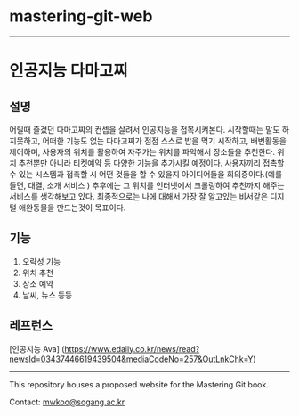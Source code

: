 # mastering-git-web
----

# **인공지능 다마고찌**

## 설명

어릴때 즐겼던 다마고찌의 컨셉을 살려서 인공지능을 접목시켜본다.
시작할때는 말도 하지못하고, 어떠한 기능도 없는 다마고찌가 점점
스스로 밥을 먹기 시작하고, 배변활동을 제어하며, 사용자의 위치를 활용하여
자주가는 위치를 파악해서 장소들을 추천한다.
위치 추천뿐만 아니라 티켓예약 등 다양한 기능을 추가시킬 예정이다.
사용자끼리 접촉할 수 있는 시스템과 접촉할 시 어떤 것들을 할 수 있을지 아이디어들을 회의중이다.(예를 들면, 대결, 소개 서비스 )
추후에는 그 위치를 인터넷에서 크롤링하여 추천까지 해주는 서비스를 생각해보고 있다.
최종적으로는 나에 대해서 가장 잘 알고있는 비서같은 디지털 애완동물을 만드는것이 목표이다.


## 기능
1. 오락성 기능
1. 위치 추천
1. 장소 예약
1. 날씨, 뉴스 등등

## 레프런스
[인공지능 Ava] (https://www.edaily.co.kr/news/read?newsId=03437446619439504&mediaCodeNo=257&OutLnkChk=Y)




----
This repository houses a proposed website for the Mastering Git book.

Contact: mwkoo@sogang.ac.kr
